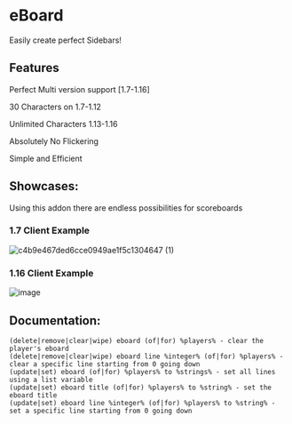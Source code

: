 # eBoard
Easily create perfect Sidebars!

## Features
Perfect Multi version support [1.7-1.16]

30 Characters on 1.7-1.12

Unlimited Characters 1.13-1.16

Absolutely No Flickering

Simple and Efficient

## Showcases:

Using this addon there are endless possibilities for scoreboards

### 1.7 Client Example

![c4b9e467ded6cce0949ae1f5c1304647 (1)](https://user-images.githubusercontent.com/69118918/114493647-e31d5380-9be8-11eb-82df-65a8ae89f38d.gif)


### 1.16 Client Example

![image](https://user-images.githubusercontent.com/69118918/114493602-d436a100-9be8-11eb-85c9-cb845bf097ea.png)



## Documentation:
```text
(delete|remove|clear|wipe) eboard (of|for) %players% - clear the player's eboard
(delete|remove|clear|wipe) eboard line %integer% (of|for) %players% - clear a specific line starting from 0 going down
(update|set) eboard (of|for) %players% to %strings% - set all lines using a list variable
(update|set) eboard title (of|for) %players% to %string% - set the eboard title
(update|set) eboard line %integer% (of|for) %players% to %string% - set a specific line starting from 0 going down
```
